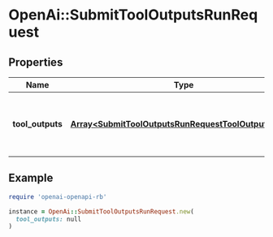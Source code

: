 # OpenAi::SubmitToolOutputsRunRequest

## Properties

| Name | Type | Description | Notes |
| ---- | ---- | ----------- | ----- |
| **tool_outputs** | [**Array&lt;SubmitToolOutputsRunRequestToolOutputsInner&gt;**](SubmitToolOutputsRunRequestToolOutputsInner.md) | A list of tools for which the outputs are being submitted. |  |

## Example

```ruby
require 'openai-openapi-rb'

instance = OpenAi::SubmitToolOutputsRunRequest.new(
  tool_outputs: null
)
```


